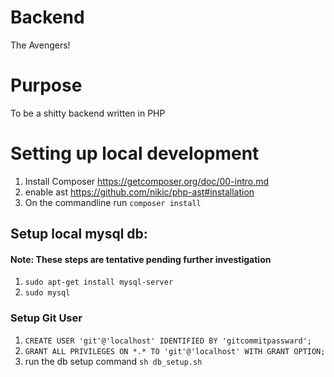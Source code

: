 # Backend
The Avengers!

# Purpose
To be a shitty backend written in PHP

# Setting up local development
1. Install Composer https://getcomposer.org/doc/00-intro.md
2. enable ast https://github.com/nikic/php-ast#installation
3. On the commandline run `composer install`

## Setup local mysql db:
#### Note: These steps are tentative pending further investigation
1. `sudo apt-get install mysql-server`
2. `sudo mysql`
### Setup Git User
1. `CREATE USER 'git'@'localhost' IDENTIFIED BY 'gitcommitpassward';`
2. `GRANT ALL PRIVILEGES ON *.* TO 'git'@'localhost' WITH GRANT OPTION;`
4. run the db setup command `sh db_setup.sh`